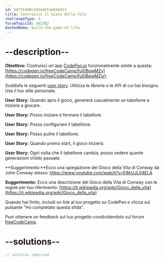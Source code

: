 ```yaml
---
id: bd7154d8c242eddfaeb5bd13
title: Costruisci il Gioco della Vita
challengeType: 3
forumTopicId: 302362
dashedName: build-the-game-of-life
---
```


# --description--

**Obiettivo:** Costruisci un'app [CodePen.io](https://codepen.io) funzionalmente simile a questa: [https://codepen.io/freeCodeCamp/full/BpwMZv](https://codepen.io/freeCodeCamp/full/BpwMZv/).

Soddisfa le seguenti [user story](https://en.wikipedia.org/wiki/User_story). Utilizza le librerie o le API di cui hai bisogno. Usa il tuo stile personale.

**User Story:** Quando apro il gioco, genererà casualmente un tabellone e inizierà a giocare.

**User Story:** Posso iniziare e fermare il tabellore.

**User Story:** Posso configurare il tabellone.

**User Story:** Posso pulire il tabellone.

**User Story:** Quando premo start, il gioco inizierà.

**User Story:** Ogni volta che il tabellone cambia, posso vedere quante generazioni childo passate.

**Suggerimento:**Ecco una spiegazione del Gioco della Vita di Conway da John Conway stesso: <https://www.youtube.com/watch?v=E8kUJL04ELA>

**Suggerimento:** Ecco una descrizione del Gioco della Vita di Conway con le regole per tuo riferimento: [https://it.wikipedia.org/wiki/Gioco_della_vita](https://it.wikipedia.org/wiki/Gioco_della_vita)

Quando hai finito, includi un link al tuo progetto su CodePen e clicca sul pulsante "Ho completato questa sfida".

Puoi ottenere un feedback sul tuo progetto condividendolo sul forum [freeCodeCamp](https://forum.freecodecamp.org/c/project-feedback/409).

# --solutions--

```js
// solution required
```
